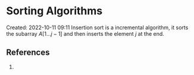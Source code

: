 # Sorting Algorithms
Created: 2022-10-11 09:11
Insertion sort is a incremental algorithm, it sorts the subarray $A[1...j-1]$ and then inserts the element $j$ at the end. 

## References
1. 